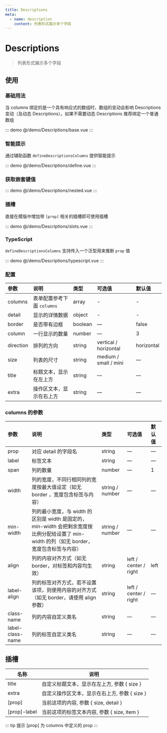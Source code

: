 ```yaml
---
title: Descriptions
meta:
  - name: description
    content: 列表形式展示多个字段
---
```


# Descriptions

> 列表形式展示多个字段

## 使用

### 基础用法

当 columns 绑定的是一个具有响应式的数组时，数组的变动会影响 Descriptions 变动（及动态 Descriptions）。如果不需要动态 Descriptions 推荐绑定一个普通数组

::: demo
@/demo/Descriptions/base.vue
:::

### 智能提示

通过辅助函数 `defineDescriptionsColumns` 提供智能提示

::: demo
@/demo/Descriptions/define.vue
:::

### 获取嵌套键值

::: demo
@/demo/Descriptions/nested.vue
:::

### 插槽

直接在模版中增加带 `[prop]` 相关的插槽即可使用插槽

::: demo
@/demo/Descriptions/slots.vue
:::

### TypeScript

`defineDescriptionsColumns` 支持传入一个泛型用来推断 `prop` 值

::: demo
@/demo/Descriptions/typescript.vue
:::

### 配置

| 参数      | 说明                       | 类型    | 可选值                | 默认值     |
| :-------- | :------------------------- | :------ | :-------------------- | :--------- |
| columns   | 表单配置参考下面 `columns` | array   | -                     | -          |
| detail    | 显示的详情数据             | object  | -                     | -          |
| border    | 是否带有边框               | boolean | —                     | false      |
| column    | 一行显示的数量             | number  | —                     | 3          |
| direction | 排列的方向                 | string  | vertical / horizontal | horizontal |
| size      | 列表的尺寸                 | string  | medium / small / mini | —          |
| title     | 标题文本，显示在左上方     | string  | —                     | —          |
| extra     | 操作区文本，显示在右上方   | string  | —                     | —          |

### columns 的参数

| 参数             | 说明                                                                                                                                       | 类型            | 可选值                | 默认值 |
| :--------------- | :----------------------------------------------------------------------------------------------------------------------------------------- | :-------------- | :-------------------- | :----- |
| prop             | 对应 detail 的字段名                                                                                                                       | string          | —                     | —      |
| label            | 标签文本                                                                                                                                   | string          | —                     | —      |
| span             | 列的数量                                                                                                                                   | number          | —                     | 1      |
| width            | 列的宽度，不同行相同列的宽度按最大值设定（如无 border ，宽度包含标签与内容）                                                               | string / number | —                     | —      |
| min-width        | 列的最小宽度，与 width 的区别是 width 是固定的，min-width 会把剩余宽度按比例分配给设置了 min-width 的列（如无 border，宽度包含标签与内容） | string / number | —                     | —      |
| align            | 列的内容对齐方式（如无 border，对标签和内容均生效）                                                                                        | string          | left / center / right | left   |
| label-align      | 列的标签对齐方式，若不设置该项，则使用内容的对齐方式（如无 border，请使用 align 参数）                                                     | string          | left / center / right | —      |
| class-name       | 列的内容自定义类名                                                                                                                         | string          | —                     | —      |
| label-class-name | 列的标签自定义类名                                                                                                                         | string          | —                     | —      |

## 插槽

| 名称         | 说明                                          |
| ------------ | --------------------------------------------- |
| title        | 自定义标题文本，显示在左上方, 参数 { size }   |
| extra        | 自定义操作区文本，显示在右上方, 参数 { size } |
| [prop]       | 当前这项的内容, 参数 { size, detail }         |
| [prop]-label | 当前这项的标签文本内容, 参数 { size, item }   |

::: tip 提示
[prop] 为 columns 中定义的 prop
:::
